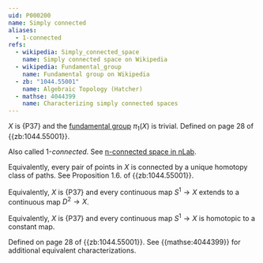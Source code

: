 ```yaml
---
uid: P000200
name: Simply connected
aliases:
  - 1-connected
refs:
  - wikipedia: Simply_connected_space
    name: Simply connected space on Wikipedia
  - wikipedia: Fundamental_group
    name: Fundamental group on Wikipedia
  - zb: "1044.55001"
    name: Algebraic Topology (Hatcher)
  - mathse: 4044399
    name: Characterizing simply connected spaces
---
```


$X$ is {P37} and the [fundamental group](https://en.wikipedia.org/wiki/Fundamental_group) $\pi_1(X)$ is trivial. Defined on page 28 of {{zb:1044.55001}}.

Also called $1$-*connected*.  See [n-connected space in nLab](https://ncatlab.org/nlab/show/n-connected+space).

Equivalently, every pair of points in $X$ is connected by a unique homotopy class of paths. See Proposition 1.6. of {{zb:1044.55001}}.

Equivalently, $X$ is {P37} and every continuous map $S^1 \to X$ extends to a continuous map $D^2 \to X$. 

Equivalently, $X$ is {P37} and every continuous map $S^1 \to X$ is homotopic to a constant map.

Defined on page 28 of {{zb:1044.55001}}. See {{mathse:4044399}} for additional equivalent characterizations.
